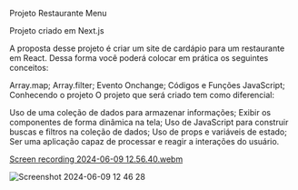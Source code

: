 Projeto Restaurante Menu 

Projeto criado em Next.js

A proposta desse projeto é criar um site de cardápio para um restaurante em React. Dessa forma você poderá colocar em prática os seguintes conceitos:

Array.map;
Array.filter;
Evento Onchange;
Códigos e Funções JavaScript;
Conhecendo o projeto
O projeto que será criado tem como diferencial:

Uso de uma coleção de dados para armazenar informações;
Exibir os componentes de forma dinâmica na tela;
Uso de JavaScript para construir buscas e filtros na coleção de dados;
Uso de props e variáveis de estado;
Ser uma aplicação capaz de processar e reagir a interações do usuário.

[Screen recording 2024-06-09 12.56.40.webm](https://github.com/alinemello29/Restaurante-/assets/109696840/d40a49f2-4350-4328-8e62-c775a20e4d99)


![Screenshot 2024-06-09 12 46 28](https://github.com/alinemello29/Restaurante-/assets/109696840/314447dd-26ab-481e-bbb3-91c3eea02849)
